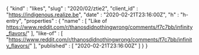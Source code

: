 {
  "kind" : "likes",
  "slug" : "2020/02/ztie2",
  "client_id" : "https://indigenous.realize.be",
  "date" : "2020-02-21T23:16:00Z",
  "h" : "h-entry",
  "properties" : {
    "name" : [ "Like of https://www.reddit.com/r/thanosdidnothingwrong/comments/f7c7bb/infinity_flavors/" ],
    "like-of" : [ "https://www.reddit.com/r/thanosdidnothingwrong/comments/f7c7bb/infinity_flavors/" ],
    "published" : [ "2020-02-21T23:16:00Z" ]
  }
}
